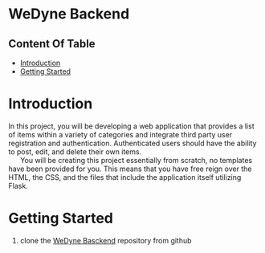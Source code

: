 # WeDyne Backend

## Content Of Table
* [Introduction](#introduction)
* [Getting Started](#getting-started)


# Introduction
In this project, you will be developing a web application that provides a list of items within a variety of categories and integrate third party user registration and authentication. Authenticated users should have the ability to post, edit, and delete their own items.  
&nbsp;&nbsp;&nbsp;&nbsp;&nbsp;&nbsp;You will be creating this project essentially from scratch, no templates have been provided for you. This means that you have free reign over the HTML, the CSS, and the files that include the application itself utilizing Flask.

# Getting Started
1.  clone the [WeDyne Basckend](https://github.com/we-dyne/WedyneBackend) repository from github
